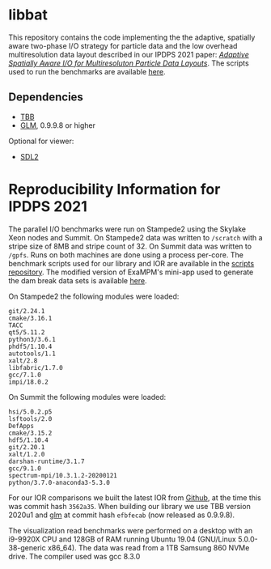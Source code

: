# libbat

This repository contains the code implementing the 
the adaptive, spatially aware two-phase I/O strategy
for particle data and the low overhead multiresolution data layout
described in our IPDPS 2021 paper:
[*Adaptive Spatially Aware I/O for Multiresoluton Particle Data Layouts*](https://www.willusher.io/publications/aggtree-io).
The scripts used to run the benchmarks are available [here](https://github.com/Twinklebear/libbat-benchmark-scripts).

## Dependencies

- [TBB](https://github.com/oneapi-src/oneTBB)
- [GLM](https://github.com/g-truc/glm), 0.9.9.8 or higher

Optional for viewer:

- [SDL2](https://www.libsdl.org/)


# Reproducibility Information for IPDPS 2021

The parallel I/O benchmarks were run on Stampede2 using the
Skylake Xeon nodes and Summit. On Stampede2 data was written
to `/scratch` with a stripe size of 8MB and stripe count of 32.
On Summit data was written to `/gpfs`. Runs on both machines
are done using a process per-core. The benchmark scripts used
for our library and IOR are available in the [scripts repository](https://github.com/Twinklebear/libbat-benchmark-scripts).
The modified version of ExaMPM's mini-app used to generate the
dam break data sets is available [here](https://github.com/Twinklebear/ExaMPM-libbat).

On Stampede2 the following modules were loaded:
```
git/2.24.1
cmake/3.16.1
TACC
qt5/5.11.2
python3/3.6.1
phdf5/1.10.4
autotools/1.1
xalt/2.8
libfabric/1.7.0
gcc/7.1.0
impi/18.0.2
```

On Summit the following modules were loaded:
```
hsi/5.0.2.p5
lsftools/2.0
DefApps
cmake/3.15.2
hdf5/1.10.4
git/2.20.1
xalt/1.2.0
darshan-runtime/3.1.7
gcc/9.1.0
spectrum-mpi/10.3.1.2-20200121
python/3.7.0-anaconda3-5.3.0
```

For our IOR comparisons we built the latest IOR from [Github](https://github.com/hpc/ior),
at the time this was commit hash `3562a35`.
When building our library we use TBB version 2020u1 and [glm](https://github.com/g-truc/glm)
at commit hash `efbfecab` (now released as 0.9.9.8).

The visualization read benchmarks were performed on a desktop
with an i9-9920X CPU and 128GB of RAM running Ubuntu 19.04
(GNU/Linux 5.0.0-38-generic x86_64). The data was read from a
1TB Samsung 860 NVMe drive. The compiler used was gcc 8.3.0

